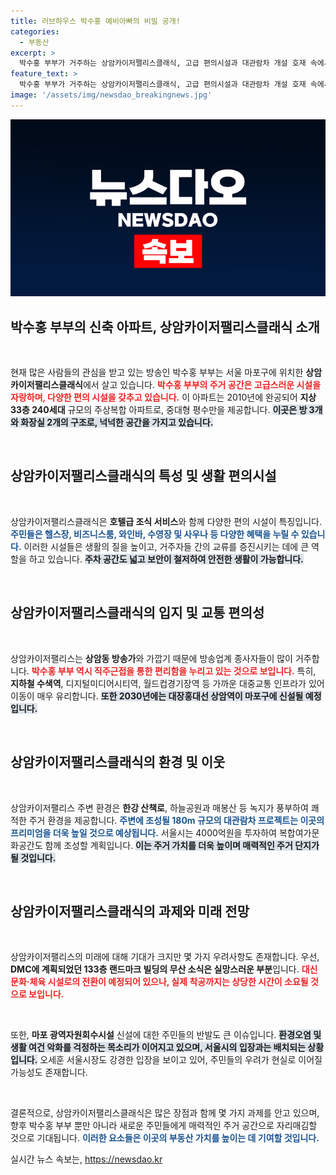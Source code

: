 ```yaml
---
title: 러브하우스 박수홍 예비아빠의 비밀 공개!
categories:
  - 부동산
excerpt: >
  박수홍 부부가 거주하는 상암카이저팰리스클래식, 고급 편의시설과 대관람차 개설 호재 속에서도 소각장 신설이 악재로 떠오르고 있습니다. 이들의 육아생활이 궁금해지는 이 시점, 과연 어떤 변화를 맞이할까요? 클릭해 확인해보세요!
feature_text: >
  박수홍 부부가 거주하는 상암카이저팰리스클래식, 고급 편의시설과 대관람차 개설 호재 속에서도 소각장 신설이 악재로 떠오르고 있습니다. 이들의 육아생활이 궁금해지는 이 시점, 과연 어떤 변화를 맞이할까요? 클릭해 확인해보세요!
image: '/assets/img/newsdao_breakingnews.jpg'
---
```


<p><img src="/assets/img/newsdao_breakingnews.jpg" alt="bookingtag 속보" /></p>

<h2 data-ke-size="size26">박수홍 부부의 신축 아파트, 상암카이저팰리스클래식 소개</h2>

<p data-ke-size="size16">&nbsp;</p>

<p>현재 많은 사람들의 관심을 받고 있는 방송인 박수홍 부부는 서울 마포구에 위치한 <b>상암카이저팰리스클래식</b>에서 살고 있습니다. <b><span style="color: #ee2323;">박수홍 부부의 주거 공간은 고급스러운 시설을 자랑하며, 다양한 편의 시설을 갖추고 있습니다.</span></b> 이 아파트는 2010년에 완공되어 <b>지상 33층 240세대</b> 규모의 주상복합 아파트로, 중대형 평수만을 제공합니다. <b><span style="background-color: #21538527;">이곳은 방 3개와 화장실 2개의 구조로, 넉넉한 공간을 가지고 있습니다.</span></b></p>

<p data-ke-size="size16">&nbsp;</p>

<h2 data-ke-size="size26">상암카이저팰리스클래식의 특성 및 생활 편의시설</h2>

<p data-ke-size="size16">&nbsp;</p>

<p>상암카이저팰리스클래식은 <b>호텔급 조식 서비스</b>와 함께 다양한 편의 시설이 특징입니다. <b><span style="color: #1a5490;">주민들은 헬스장, 비즈니스룸, 와인바, 수영장 및 사우나 등 다양한 혜택을 누릴 수 있습니다.</span></b> 이러한 시설들은 생활의 질을 높이고, 거주자들 간의 교류를 증진시키는 데에 큰 역할을 하고 있습니다. <b><span style="background-color: #21538527;">주차 공간도 넓고 보안이 철저하여 안전한 생활이 가능합니다.</span></b></p>

<p data-ke-size="size16">&nbsp;</p>

<h2 data-ke-size="size26">상암카이저팰리스클래식의 입지 및 교통 편의성</h2>

<p data-ke-size="size16">&nbsp;</p>

<p>상암카이저팰리스는 <b>상암동 방송가</b>와 가깝기 때문에 방송업계 종사자들이 많이 거주합니다. <b><span style="color: #ee2323;">박수홍 부부 역시 직주근접을 통한 편리함을 누리고 있는 것으로 보입니다.</span></b> 특히, <b>지하철 수색역</b>, 디지털미디어시티역, 월드컵경기장역 등 가까운 대중교통 인프라가 있어 이동이 매우 유리합니다. <b><span style="background-color: #21538527;">또한 2030년에는 대장홍대선 상암역이 마포구에 신설될 예정입니다.</span></b></p>

<p data-ke-size="size16">&nbsp;</p>

<h2 data-ke-size="size26">상암카이저팰리스클래식의 환경 및 이웃</h2>

<p data-ke-size="size16">&nbsp;</p>

<p>상암카이저팰리스 주변 환경은 <b>한강 산책로</b>, 하늘공원과 매봉산 등 녹지가 풍부하여 쾌적한 주거 환경을 제공합니다. <b><span style="color: #1a5490;">주변에 조성될 180m 규모의 대관람차 프로젝트는 이곳의 프리미엄을 더욱 높일 것으로 예상됩니다.</span></b> 서울시는 4000억원을 투자하여 복합여가문화공간도 함께 조성할 계획입니다. <b><span style="background-color: #21538527;">이는 주거 가치를 더욱 높이며 매력적인 주거 단지가 될 것입니다.</span></b></p>

<p data-ke-size="size16">&nbsp;</p>

<h2 data-ke-size="size26">상암카이저팰리스클래식의 과제와 미래 전망</h2>

<p data-ke-size="size16">&nbsp;</p>

<p>상암카이저팰리스의 미래에 대해 기대가 크지만 몇 가지 우려사항도 존재합니다. 우선, <b>DMC에 계획되었던 133층 랜드마크 빌딩의 무산 소식은 실망스러운 부분</b>입니다. <b><span style="color: #ee2323;">대신 문화·체육 시설로의 전환이 예정되어 있으나, 실제 착공까지는 상당한 시간이 소요될 것으로 보입니다.</span></b>  </p>

<p data-ke-size="size16">&nbsp;</p>

<p>또한, <b>마포 광역자원회수시설</b> 신설에 대한 주민들의 반발도 큰 이슈입니다. <b><span style="background-color: #21538527;">환경오염 및 생활 여건 악화를 걱정하는 목소리가 이어지고 있으며, 서울시의 입장과는 배치되는 상황입니다.</span></b> 오세훈 서울시장도 강경한 입장을 보이고 있어, 주민들의 우려가 현실로 이어질 가능성도 존재합니다.</p>

<p data-ke-size="size16">&nbsp;</p>

<p>결론적으로, 상암카이저팰리스클래식은 많은 장점과 함께 몇 가지 과제를 안고 있으며, 향후 박수홍 부부 뿐만 아니라 새로운 주민들에게 매력적인 주거 공간으로 자리매김할 것으로 기대됩니다. <b><span style="color: #1a5490;">이러한 요소들은 이곳의 부동산 가치를 높이는 데 기여할 것입니다.</span></b></p>
실시간 뉴스 속보는, <a href="https://newsdao.kr" rel="dofollow">https://newsdao.kr</a>



